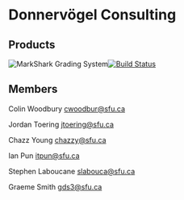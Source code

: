 Donnervögel Consulting
======================
## Products
![MarkShark Grading System](/images/logo/markshark-3x.png)[![Build Status](https://travis-ci.org/Donnervoegel/java.svg?branch=master)](https://travis-ci.org/Donnervoegel/java)

## Members
Colin Woodbury
<cwoodbur@sfu.ca>

Jordan Toering
<jtoering@sfu.ca>

Chazz Young
<chazzy@sfu.ca>

Ian Pun
<itpun@sfu.ca>

Stephen Laboucane
<slabouca@sfu.ca>

Graeme Smith
<gds3@sfu.ca>
